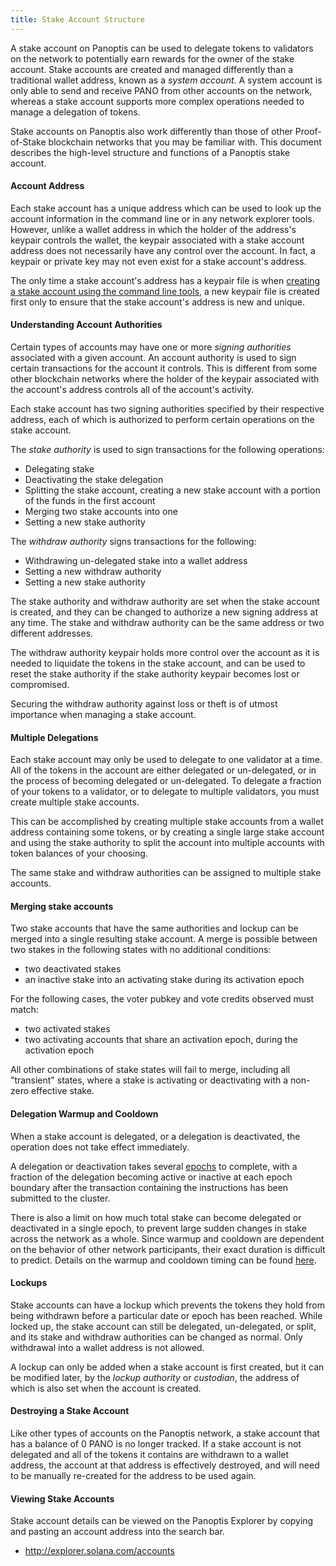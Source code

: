 ```yaml
---
title: Stake Account Structure
---
```


A stake account on Panoptis can be used to delegate tokens to validators on
the network to potentially earn rewards for the owner of the stake account.
Stake accounts are created and managed differently than a traditional wallet
address, known as a _system account_. A system account is only able to send and
receive PANO from other accounts on the network, whereas a stake account supports
more complex operations needed to manage a delegation of tokens.

Stake accounts on Panoptis also work differently than those of other Proof-of-Stake
blockchain networks that you may be familiar with. This document describes the
high-level structure and functions of a Panoptis stake account.

#### Account Address

Each stake account has a unique address which can be used to look up the account
information in the command line or in any network explorer tools. However,
unlike a wallet address in which the holder of the address's keypair controls
the wallet, the keypair associated with a stake account address does not necessarily have
any control over the account. In fact, a keypair or private key may not even
exist for a stake account's address.

The only time a stake account's address has a keypair file is when [creating
a stake account using the command line tools](../cli/delegate-stake.md#create-a-stake-account),
a new keypair file is created first only to ensure that the stake account's
address is new and unique.

#### Understanding Account Authorities

Certain types of accounts may have one or more _signing authorities_
associated with a given account. An account authority is used to sign certain
transactions for the account it controls. This is different from
some other blockchain networks where the holder of the keypair associated with
the account's address controls all of the account's activity.

Each stake account has two signing authorities specified by their respective address,
each of which is authorized to perform certain operations on the stake account.

The _stake authority_ is used to sign transactions for the following operations:

- Delegating stake
- Deactivating the stake delegation
- Splitting the stake account, creating a new stake account with a portion of the
  funds in the first account
- Merging two stake accounts into one
- Setting a new stake authority

The _withdraw authority_ signs transactions for the following:

- Withdrawing un-delegated stake into a wallet address
- Setting a new withdraw authority
- Setting a new stake authority

The stake authority and withdraw authority are set when the stake account is
created, and they can be changed to authorize a new signing address at any time.
The stake and withdraw authority can be the same address or two different
addresses.

The withdraw authority keypair holds more control over the account as it is
needed to liquidate the tokens in the stake account, and can be used to reset
the stake authority if the stake authority keypair becomes lost or compromised.

Securing the withdraw authority against loss or theft is of utmost importance
when managing a stake account.

#### Multiple Delegations

Each stake account may only be used to delegate to one validator at a time.
All of the tokens in the account are either delegated or un-delegated, or in the
process of becoming delegated or un-delegated. To delegate a fraction of your
tokens to a validator, or to delegate to multiple validators, you must create
multiple stake accounts.

This can be accomplished by creating multiple stake accounts from a wallet
address containing some tokens, or by creating a single large stake account
and using the stake authority to split the account into multiple accounts
with token balances of your choosing.

The same stake and withdraw authorities can be assigned to multiple
stake accounts.

#### Merging stake accounts

Two stake accounts that have the same authorities and lockup can be merged into
a single resulting stake account. A merge is possible between two stakes in the
following states with no additional conditions:

- two deactivated stakes
- an inactive stake into an activating stake during its activation epoch

For the following cases, the voter pubkey and vote credits observed must match:

- two activated stakes
- two activating accounts that share an activation epoch, during the activation epoch

All other combinations of stake states will fail to merge, including all "transient"
states, where a stake is activating or deactivating with a non-zero effective stake.

#### Delegation Warmup and Cooldown

When a stake account is delegated, or a delegation is deactivated, the operation
does not take effect immediately.

A delegation or deactivation takes several [epochs](../terminology.md#epoch)
to complete, with a fraction of the delegation becoming active or inactive at
each epoch boundary after the transaction containing the instructions has been
submitted to the cluster.

There is also a limit on how much total stake can become delegated or
deactivated in a single epoch, to prevent large sudden changes in stake across
the network as a whole. Since warmup and cooldown are dependent on the behavior
of other network participants, their exact duration is difficult to predict.
Details on the warmup and cooldown timing can be found
[here](../cluster/stake-delegation-and-rewards.md#stake-warmup-cooldown-withdrawal).

#### Lockups

Stake accounts can have a lockup which prevents the tokens they hold from being
withdrawn before a particular date or epoch has been
reached. While locked up, the stake account can still be delegated, un-delegated,
or split, and its stake and withdraw authorities can be changed as normal. Only
withdrawal into a wallet address is not allowed.

A lockup can only be added when a stake account is first created, but it can be
modified later, by the _lockup authority_ or _custodian_, the address of which
is also set when the account is created.

#### Destroying a Stake Account

Like other types of accounts on the Panoptis network, a stake account that has a
balance of 0 PANO is no longer tracked. If a stake account is not delegated
and all of the tokens it contains are withdrawn to a wallet address, the account
at that address is effectively destroyed, and will need to be manually
re-created for the address to be used again.

#### Viewing Stake Accounts

Stake account details can be viewed on the Panoptis Explorer by copying and pasting
an account address into the search bar.

- http://explorer.solana.com/accounts
